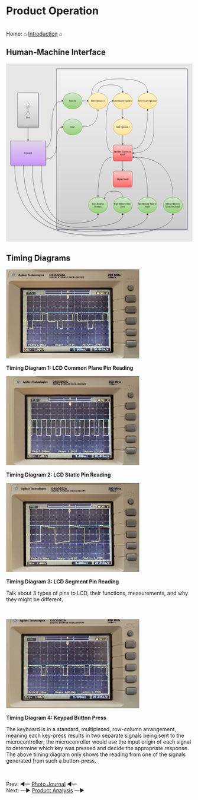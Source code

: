 # Product Operation

<br> Home: &#x2302; [Introduction](../index.md) &#x2302;  

##

## Human-Machine Interface

<img src="../images/diagrams/use-case.jpg" width="" height="480"
alt="Calculator Use-Case Diagram"
title="Calculator Use-Case Diagram">

## Timing Diagrams

<img src="../images/timing/1.jpg" width="360" height="240"
alt="LCD Common Plane Timing Diagram"
title="LCD Common Plane Timing Diagram">

**Timing Diagram 1: LCD Common Plane Pin Reading**

<img src="../images/timing/2.jpg" width="360" height="240"
alt="LCD Non-Numerical Segment Timing Diagram"
title="LCD Non-Numerical Segment Timing Diagram">

**Timing Diagram 2: LCD Static Pin Reading**

<img src="../images/timing/3.jpg" width="360" height="240"
alt="LCD Numerical Segment Timing Diagram"
title="LCD Numerical Segment Timing Diagram">

**Timing Diagram 3: LCD Segment Pin Reading**

Talk about 3 types of pins to LCD, their functions, measurements, and why they might be different.

<br>

<img src="../images/timing/4.jpg" width="360" height="240"
alt="Keypad Button Press Timing Diagram"
title="Keypad Button Press Timing Diagram">

**Timing Diagram 4: Keypad Button Press**  

The keyboard is in a standard, multiplexed, row-column arrangement, meaning each key-press results in two separate signals being sent to the microcontroller; the microconroller would use the input origin of each signal to determine which key was pressed and decide the appropriate response. The above timing diagram only shows the reading from one of the signals generated from such a button-press.

##

<br> Prev: ◄— [Photo Journal](../html/journal.md) ◄—  
Next: —► [Product Analysis](../html/analysis.md) —►

##